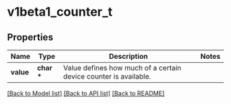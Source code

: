 # v1beta1_counter_t

## Properties
Name | Type | Description | Notes
------------ | ------------- | ------------- | -------------
**value** | **char \*** | Value defines how much of a certain device counter is available. | 

[[Back to Model list]](../README.md#documentation-for-models) [[Back to API list]](../README.md#documentation-for-api-endpoints) [[Back to README]](../README.md)


